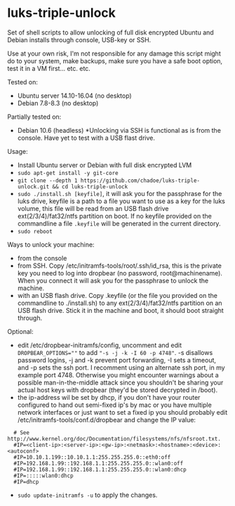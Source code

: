 # luks-triple-unlock
Set of shell scripts to allow unlocking of full disk encrypted Ubuntu and Debian installs through console, USB-key or SSH.

Use at your own risk, I'm not responsible for any damage this script might do to your system, make backups, make sure you have a safe boot option, test it in a VM first... etc. etc.

Tested on:
- Ubuntu server 14.10-16.04 (no desktop)
- Debian 7.8-8.3 (no desktop)

Partially tested on:
- Debian 10.6 (headless)
*Unlocking via SSH is functional as is from the console. Have yet to test with a USB flast drive.

Usage:
- Install Ubuntu server or Debian with full disk encrypted LVM
- `sudo apt-get install -y git-core`
- `git clone --depth 1 https://github.com/chadoe/luks-triple-unlock.git && cd luks-triple-unlock`
- `sudo ./install.sh [keyfile]`, it will ask you for the passphrase for the luks drive, keyfile is a path to a file you want to use as a key for the luks volume, this file will be read from an USB flash drive ext(2/3/4)/fat32/ntfs partition on boot. If no keyfile provided on the commandline a file `.keyfile` will be generated in the current directory. 
- `sudo reboot`

Ways to unlock your machine:
- from the console
- from SSH. Copy /etc/initramfs-tools/root/.ssh/id_rsa, this is the private key you need to log into dropbear (no password, root@machinename). When you connect it will ask you for the passphrase to unlock the machine.
- with an USB flash drive. Copy .keyfile (or the file you provided on the commandline to ./install.sh) to any ext(2/3/4)/fat32/ntfs partition on an USB flash drive. Stick it in the machine and boot, it should boot straight through.

Optional:
- edit /etc/dropbear-initramfs/config, uncomment and edit `DROPBEAR_OPTIONS=""` to add `"-s -j -k -I 60 -p 4748"`. -s disallows password logins, -j and -k prevent port forwarding, -I sets a timeout, and -p sets the ssh port. I recomment using an alternate ssh port, in my example port 4748. Otherwise you might encounter warnings about a possible man-in-the-middle attack since you shouldn't be sharing your actual host keys with dropbear (they'd be stored decrypted in /boot).
- the ip-address wil be set by dhcp, if you don't have your router configured to hand out semi-fixed ip's by mac or you have multiple network interfaces or just want to set a fixed ip you should probably edit /etc/initramfs-tools/conf.d/dropbear and change the IP value:
```DROPBEAR=y
  # See http://www.kernel.org/doc/Documentation/filesystems/nfs/nfsroot.txt.
  #IP=<client-ip>:<server-ip>:<gw-ip>:<netmask>:<hostname>:<device>:<autoconf>
  #IP=10.10.1.199::10.10.1.1:255.255.255.0::eth0:off
  #IP=192.168.1.99::192.168.1.1:255.255.255.0::wlan0:off
  #IP=192.168.1.99::192.168.1.1:255.255.255.0::wlan0:dhcp
  #IP=:::::wlan0:dhcp
  #IP=dhcp
```
- `sudo update-initramfs -u` to apply the changes.
